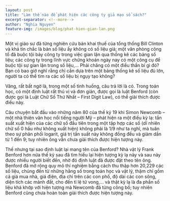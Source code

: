 ```yaml
---
layout: post
title: "Làm thế nào để phát hiện các công ty giả mạo sổ sách?"
excerpt-separator: <!--more-->
author: "Nghia Nguyen"
feature-img: /images/blog/phat-hien-gian-lan.png
---
```


Một vị giáo sư đã từng nghiên cứu bản khai thuế của tổng thống Bill Clinton và khá tin chắc là bản số liệu ấy không có số liệu giả; một văn phòng công tố đã buộc tội bảy công ty trong việc gian lận qua thống kê các bảng số liệu; các công ty trong lĩnh vực chứng khoán ngày nay có một công cụ để buộc tội sự gian lận trong số liệu,… Phải chăng có một điều thần bí gì đó? Bạn có bao giờ nghĩ rằng chỉ cần dựa trên một bảng thống kê số liệu đủ lớn, người ta có thể tìm ra các số liệu bị ngụy tạo không?

<!--more-->

Vâng, rất bất ngờ là, trong một số tình huống, câu trả lời là có. Trong toán học, có một định luật rất thú vị và đơn giản, được gọi là luật Benford (còn được gọi là Luật Chữ Số Thứ Nhất – First Digit Law), có thể giải thích được điều này.

Câu chuyện bắt đầu vào những năm 80 của thế kỷ 19 khi Simon Newcomb – một nhà thiên văn học nổi tiếng người Mỹ – phát hiện ra một điều kỳ lạ: tần suất xuất hiện của các chữ số đầu tiên trong một tập hợp các số (dĩ nhiên chữ số 0 hầu như không xuất hiện) không phải là 1/9 như ta nghĩ, mà tuân theo sự phân phối logarit, giá trị tần suất này không đồng đều và giảm dần từ 1 đến 9; tuy nhiên ông vẫn chưa giải thích được hiện tượng này.

Thế nhưng tại sao định luật lại mang tên của Benford? Nhà vật lý Frank Benford hơn nửa thế kỷ sau đã tìm hiểu lại hiện tượng kỳ lạ này và sau này được nhiều người biết đến, nhờ đó định luật đã được đặt theo tên ông. Benford đã mở rộng quy mô thí nghiệm bằng cách thu thập hơn 20,229 các số liệu, chúng đến từ những hằng số trong toán học và vật lý, thậm chí gồm cả giá mua nhà, giá điện, địa chỉ trên các con phố, độ dài các con sông, diện tích các mảnh đất, cho đến tỉ lệ tử vong,... và thật kỳ lạ là đa phần số liệu khá khớp với hiện tượng mà Newcomb đã từng công bố; tuy nhiên Benford cũng chưa hoàn toàn giải thích được hiện tượng này.
